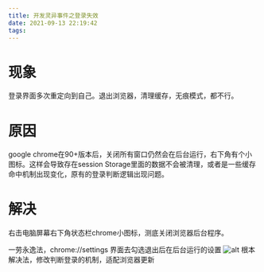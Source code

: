 ```yaml
---
title: 开发灵异事件之登录失效
date: 2021-09-13 22:19:42
tags:
---
```

# 现象
登录界面多次重定向到自己。退出浏览器，清理缓存，无痕模式，都不行。

# 原因
google chrome在90+版本后，关闭所有窗口仍然会在后台运行，右下角有个小图标。这样会导致存在session Storage里面的数据不会被清理，或者是一些缓存命中机制出现变化，原有的登录判断逻辑出现问题。

# 解决
右击电脑屏幕右下角状态栏chrome小图标，测底关闭浏览器后台程序。

一劳永逸法，chrome://settings 界面去勾选退出后在后台运行的设置
![alt]([https://](https://upload-images.jianshu.io/upload_images/8156292-157357cdc6edd678.png?imageMogr2/auto-orient/strip%7CimageView2/2/w/1240))
根本解决法，修改判断登录的机制，适配浏览器更新

